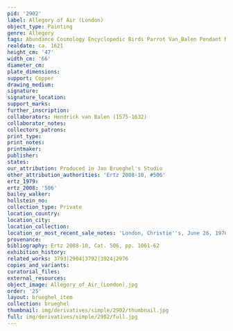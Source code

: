 ```yaml
---
pid: '2902'
label: Allegory of Air (London)
object_type: Painting
genre: Allegory
tags: Abundance Cosmology Encyclopedic Birds Parrot Van_Balen Pendant Nude Putti Landscape
realdate: ca. 1621
height_cm: '47'
width_cm: '66'
diameter_cm: 
plate_dimensions: 
support: Copper
drawing_medium: 
signature: 
signature_location: 
support_marks: 
further_inscription: 
collaborators: Hendrick van Balen (1575-1632)
collaborator_notes: 
collectors_patrons: 
print_type: 
print_notes: 
printmaker: 
publisher: 
states: 
our_attribution: Produced in Jan Brueghel's Studio
other_attribution_authorities: 'Ertz 2008-10, #506'
ertz_1979: 
ertz_2008: '506'
bailey_walker: 
hollstein_no: 
collection_type: Private
location_country: 
location_city: 
location_collection: 
location_or_most_recent_sale_notes: 'London, Christie''s, June 26, 1970, inv. #50'
provenance: 
bibliography: Ertz 2008-10, Cat. 506, pp. 1061-62
exhibition_history: 
related_works: 3793|2904|3792|3924|2976
copies_and_variants: 
curatorial_files: 
external_resources: 
object_image: Allegory_of_Air_(London).jpg
order: '25'
layout: brueghel_item
collection: brueghel
thumbnail: img/derivatives/simple/2902/thumbnail.jpg
full: img/derivatives/simple/2902/full.jpg
---
```

